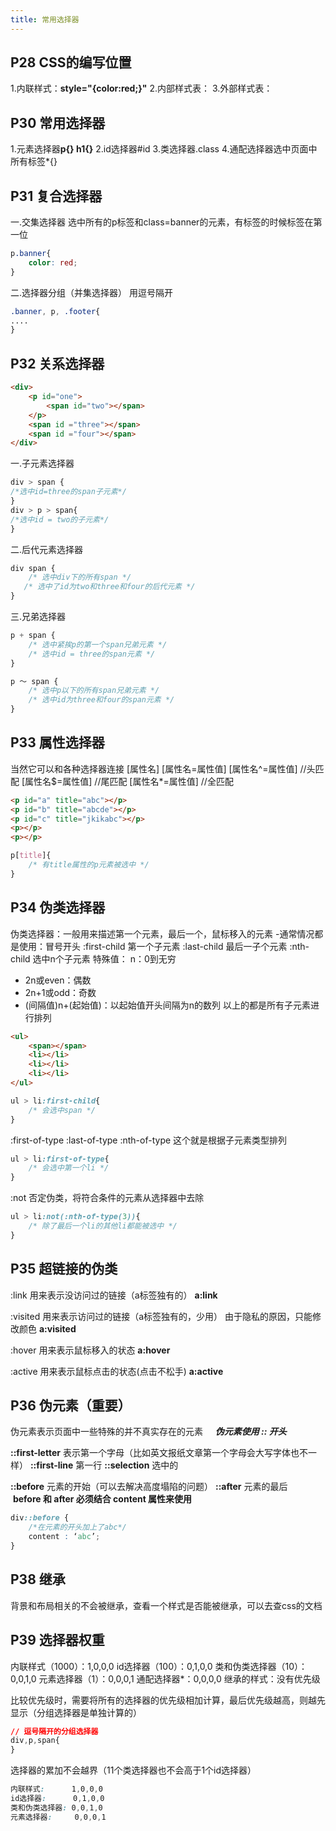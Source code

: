 ```yaml
---
title: 常用选择器
---
```


## P28 CSS的编写位置
1.内联样式：**style="{color:red;}"**
2.内部样式表：**<style></style>**
3.外部样式表：**<link rel="stylesheet" href="外部样式表位置">**

## P30 常用选择器
1.元素选择器**p{} h1{}**
2.id选择器#id
3.类选择器.class
4.通配选择器选中页面中所有标签*{}


## P31 复合选择器
一.交集选择器
选中所有的p标签和class=banner的元素，有标签的时候标签在第一位
```css
p.banner{
    color: red;
}
```

二.选择器分组（并集选择器）
用逗号隔开
```css
.banner, p, .footer{
....
}
```
## P32 关系选择器
```html
<div>
    <p id="one">
        <span id="two"></span> 
    </p>
    <span id ="three"></span>
    <span id ="four"></span>
</div>
```
一.子元素选择器
```css
div > span {
/*选中id=three的span子元素*/
} 
div > p > span{
/*选中id = two的子元素*/ 
}
```

二.后代元素选择器
```css
div span {
    /* 选中div下的所有span */
   /* 选中了id为two和three和four的后代元素 */
}
```
三.兄弟选择器
```css
p + span {
    /* 选中紧挨p的第一个span兄弟元素 */
    /* 选中id = three的span元素 */
}

p ～ span {
    /* 选中p以下的所有span兄弟元素 */ 
    /* 选中id为three和four的span元素 */
}
```

## P33 属性选择器
当然它可以和各种选择器连接
[属性名]
[属性名=属性值]
[属性名^=属性值] //头匹配
[属性名$=属性值] //尾匹配
[属性名*=属性值] //全匹配
```html
<p id="a" title="abc"></p>
<p id="b" title="abcde"></p>
<p id="c" title="jkikabc"></p>
<p></p>
<p></p>
```
```css
p[title]{ 
    /* 有title属性的p元素被选中 */ 
}
```
## P34 伪类选择器
伪类选择器：一般用来描述第一个元素，最后一个，鼠标移入的元素
-通常情况都是使用：冒号开头
:first-child 第一个子元素
:last-child 最后一子个元素
:nth-child 选中n个子元素
特殊值：
n：0到无穷
- 2n或even：偶数
- 2n+1或odd：奇数
- (间隔值)n+(起始值)：以起始值开头间隔为n的数列
以上的都是所有子元素进行排列
```html
<ul>
    <span></span>
    <li></li>
    <li></li>
    <li></li>
</ul>
```
```css
ul > li:first-child{
    /* 会选中span */
}
```

:first-of-type
:last-of-type
:nth-of-type
这个就是根据子元素类型排列
```css
ul > li:first-of-type{
    /* 会选中第一个li */
}
```


:not 否定伪类，将符合条件的元素从选择器中去除
```css
ul > li:not(:nth-of-type(3)){ 
    /* 除了最后一个li的其他li都能被选中 */
}
```


## P35 超链接的伪类
:link 用来表示没访问过的链接（a标签独有的）
**a:link**

:visited 用来表示访问过的链接（a标签独有的，少用）
由于隐私的原因，只能修改颜色
**a:visited**

:hover 用来表示鼠标移入的状态
**a:hover**

:active 用来表示鼠标点击的状态(点击不松手)
**a:active**


## P36 伪元素（重要）
伪元素表示页面中一些特殊的并不真实存在的元素
    ***伪元素使用 :: 开头***
    
**::first-letter** 表示第一个字母（比如英文报纸文章第一个字母会大写字体也不一样）
**::first-line** 第一行
**::selection** 选中的

**::before** 元素的开始（可以去解决高度塌陷的问题）
**::after** 元素的最后
    **before 和 after 必须结合 content 属性来使用**

```css
div::before {
    /*在元素的开头加上了abc*/
    content : ‘abc’;
}
```


## P38 继承
背景和布局相关的不会被继承，查看一个样式是否能被继承，可以去查css的文档

## P39 选择器权重
内联样式（1000）：1,0,0,0
id选择器（100）：0,1,0,0
类和伪类选择器（10）：0,0,1,0
元素选择器（1）：0,0,0,1
通配选择器*：0,0,0,0
继承的样式：没有优先级

比较优先级时，需要将所有的选择器的优先级相加计算，最后优先级越高，则越先显示（分组选择器是单独计算的）
```css
// 逗号隔开的分组选择器
div,p,span{    
}
```

选择器的累加不会越界（11个类选择器也不会高于1个id选择器）
```css
内联样式:      1,0,0,0
id选择器:      0,1,0,0
类和伪类选择器: 0,0,1,0
元素选择器:     0,0,0,1
```
